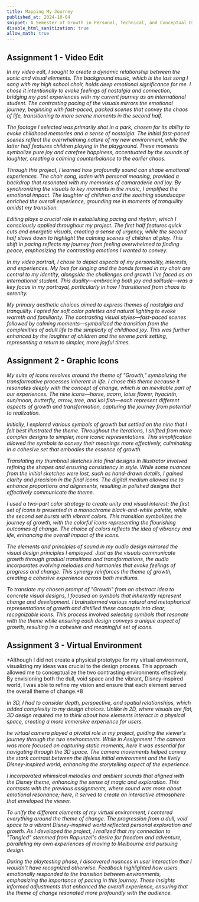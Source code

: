 ```yaml
---
title: Mapping My Journey
published_at: 2024-10-04
snippet: A Semester of Growth in Personal, Technical, and Conceptual Dimensions
disable_html_sanitization: true
allow_math: true
---
```


## Assignment 1 - Video Edit
*In my video edit, I sought to create a dynamic relationship between the sonic and visual elements. The background music, which is the last song I sang with my high school choir, holds deep emotional significance for me. I chose it intentionally to evoke feelings of nostalgia and connection, bridging my past experiences with my current journey as an international student. The contrasting pacing of the visuals mirrors the emotional journey, beginning with fast-paced, packed scenes that convey the chaos of life, transitioning to more serene moments in the second half.*

*The footage I selected was primarily shot in a park, chosen for its ability to evoke childhood memories and a sense of nostalgia. The initial fast-paced scenes reflect the overwhelming nature of my new environment, while the latter half features children playing in the playground. These moments symbolize pure joy and carefree happiness, accentuated by the sounds of laughter, creating a calming counterbalance to the earlier chaos.*

*Through this project, I learned how profoundly sound can shape emotional experiences. The choir song, laden with personal meaning, provided a backdrop that resonated with my memories of camaraderie and joy. By synchronizing the visuals to key moments in the music, I amplified the emotional impact. The laughter of children and the soothing soundscape enriched the overall experience, grounding me in moments of tranquility amidst my transition.*

*Editing plays a crucial role in establishing pacing and rhythm, which I consciously applied throughout my project. The first half features quick cuts and energetic visuals, creating a sense of urgency, while the second half slows down to highlight the calming scenes of children at play. This shift in pacing reflects my journey from feeling overwhelmed to finding peace, emphasizing the contrasting emotions I wanted to convey.*

*In my video portrait, I chose to depict aspects of my personality, interests, and experiences. My love for singing and the bonds formed in my choir are central to my identity, alongside the challenges and growth I've faced as an international student. This duality—embracing both joy and solitude—was a key focus in my portrayal, particularly in how I transitioned from chaos to serenity.*

*My primary aesthetic choices aimed to express themes of nostalgia and tranquility. I opted for soft color palettes and natural lighting to evoke warmth and familiarity. The contrasting visual styles—fast-paced scenes followed by calming moments—symbolized the transition from the complexities of adult life to the simplicity of childhood joy. This was further enhanced by the laughter of children and the serene park setting, representing a return to simpler, more joyful times.*

## Assignment 2 - Graphic Icons
*My suite of icons revolves around the theme of "Growth," symbolizing the transformative processes inherent in life. I chose this theme because it resonates deeply with the concept of change, which is an inevitable part of our experiences. The nine icons—horse, acorn, lotus flower, hyacinth, sun/moon, butterfly, arrow, tree, and koi fish—each represent different aspects of growth and transformation, capturing the journey from potential to realization.*

*Initially, I explored various symbols of growth but settled on the nine that I felt best illustrated the theme. Throughout the iterations, I shifted from more complex designs to simpler, more iconic representations. This simplification allowed the symbols to convey their meanings more effectively, culminating in a cohesive set that embodies the essence of growth.*

*Translating my thumbnail sketches into final designs in Illustrator involved refining the shapes and ensuring consistency in style. While some nuances from the initial sketches were lost, such as hand-drawn details, I gained clarity and precision in the final icons. The digital medium allowed me to enhance proportions and alignments, resulting in polished designs that effectively communicate the theme.*

*I used a two-part color strategy to create unity and visual interest: the first set of icons is presented in a monochrome black-and-white palette, while the second set bursts with vibrant colors. This transition symbolizes the journey of growth, with the colorful icons representing the flourishing outcomes of change. The choice of colors reflects the idea of vibrancy and life, enhancing the overall impact of the icons.*

*The elements and principles of sound in my audio design mirrored the visual design principles I employed. Just as the visuals communicate growth through gradual transitions and transformations, the audio incorporates evolving melodies and harmonies that evoke feelings of progress and change. This synergy reinforces the theme of growth, creating a cohesive experience across both mediums.*

*To translate my chosen prompt of "Growth" from an abstract idea to concrete visual designs, I focused on symbols that inherently represent change and development. I brainstormed various natural and metaphorical representations of growth and distilled these concepts into clear, recognizable icons. This process involved selecting symbols that resonate with the theme while ensuring each design conveys a unique aspect of growth, resulting in a cohesive and meaningful set of icons.*

## Assignment  3 - Virtual Environment
*Although I did not create a physical prototype for my virtual environment, visualizing my ideas was crucial to the design process. This approach allowed me to conceptualize the two contrasting environments effectively. By envisioning both the dull, void space and the vibrant, Disney-inspired world, I was able to refine my vision and ensure that each element served the overall theme of change.*8

*In 3D, I had to consider depth, perspective, and spatial relationships, which added complexity to my design choices. Unlike in 2D, where visuals are flat, 3D design required me to think about how elements interact in a physical space, creating a more immersive experience for users.*

*he virtual camera played a pivotal role in my project, guiding the viewer's journey through the two environments. While in Assignment 1 the camera was more focused on capturing static moments, here it was essential for navigating through the 3D space. The camera movements helped convey the stark contrast between the lifeless initial environment and the lively Disney-inspired world, enhancing the storytelling aspect of the experience.*

*I incorporated whimsical melodies and ambient sounds that aligned with the Disney theme, enhancing the sense of magic and exploration. This contrasts with the previous assignments, where sound was more about emotional resonance; here, it served to create an interactive atmosphere that enveloped the viewer.*

*To unify the different elements of my virtual environment, I centered everything around the theme of change. The progression from a dull, void space to a vibrant Disney-inspired world reflected personal exploration and growth. As I developed the project, I realized that my connection to "Tangled" stemmed from Rapunzel's desire for freedom and adventure, paralleling my own experiences of moving to Melbourne and pursuing design.*

*During the playtesting phase, I discovered nuances in user interaction that I wouldn’t have recognized otherwise. Feedback highlighted how users emotionally responded to the transition between environments, emphasizing the importance of pacing in this journey. These insights informed adjustments that enhanced the overall experience, ensuring that the theme of change resonated more profoundly with the audience.*
